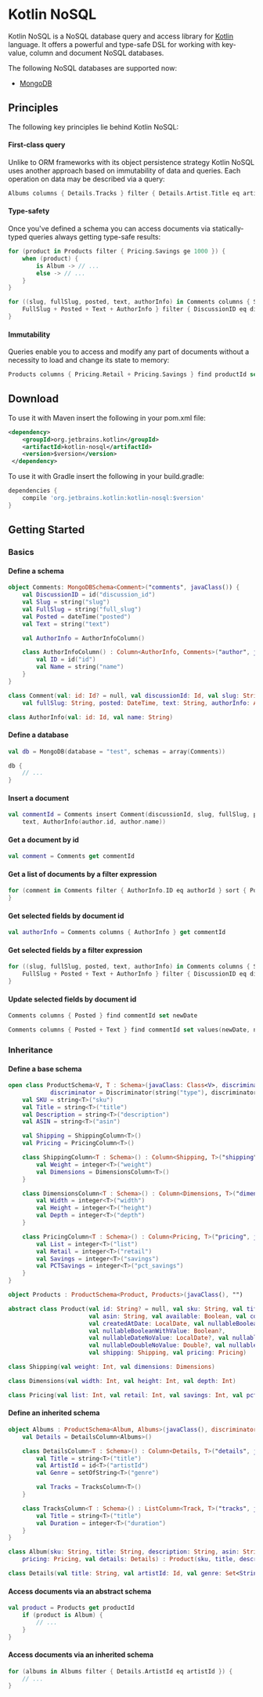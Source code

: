 # Kotlin NoSQL

Kotlin NoSQL is a NoSQL database query and access library for [Kotlin](http://github.com/JetBrains/Kotlin) language.
It offers a powerful and type-safe DSL for working with key-value, column and document NoSQL databases.

The following NoSQL databases are supported now:

- [MongoDB](https://www.mongodb.org/)

## Principles

The following key principles lie behind Kotlin NoSQL:

#### First-class query

Unlike to ORM frameworks with its object persistence strategy
Kotlin NoSQL uses another approach based on immutability of data and queries.
Each operation on data may be described via a query:

```kotlin
Albums columns { Details.Tracks } filter { Details.Artist.Title eq artistTitle } delete { Duration eq 200 }
```

#### Type-safety

Once you've defined a schema you can access documents via statically-typed queries always getting type-safe results:

```kotlin
for (product in Products filter { Pricing.Savings ge 1000 }) {
    when (product) {
        is Album -> // ...
        else -> // ...
    }
}
```

```kotlin
for ((slug, fullSlug, posted, text, authorInfo) in Comments columns { Slug +
    FullSlug + Posted + Text + AuthorInfo } filter { DiscussionID eq discussion Id }) {
}
```

#### Immutability

Queries enable you to access and modify any part of documents without a necessity to load and change its state to memory:

```kotlin
Products columns { Pricing.Retail + Pricing.Savings } find productId set values(newRetail, newSavings)
```

## Download

To use it with Maven insert the following in your pom.xml file:

```xml
<dependency>
    <groupId>org.jetbrains.kotlin</groupId>
    <artifactId>kotlin-nosql</artifactId>
    <version>$version</version>
 </dependency>
```

To use it with Gradle insert the following in your build.gradle:

```groovy
dependencies {
    compile 'org.jetbrains.kotlin:kotlin-nosql:$version'
}
```

## Getting Started

### Basics

#### Define a schema

```kotlin
object Comments: MongoDBSchema<Comment>("comments", javaClass()) {
    val DiscussionID = id("discussion_id")
    val Slug = string("slug")
    val FullSlug = string("full_slug")
    val Posted = dateTime("posted")
    val Text = string("text")

    val AuthorInfo = AuthorInfoColumn()

    class AuthorInfoColumn() : Column<AuthorInfo, Comments>("author", javaClass()) {
        val ID = id("id")
        val Name = string("name")
    }
}

class Comment(val: id: Id? = null, val discussionId: Id, val slug: String,
    val fullSlug: String, posted: DateTime, text: String, authorInfo: AuthorInfo)

class AuthorInfo(val: id: Id, val name: String)
```

#### Define a database

```kotlin
val db = MongoDB(database = "test", schemas = array(Comments))

db {
    // ...
}
```

#### Insert a document

```kotlin
val commentId = Comments insert Comment(discussionId, slug, fullSlug, posted,
    text, AuthorInfo(author.id, author.name))
```

#### Get a document by id

```kotlin
val comment = Comments get commentId
```

#### Get a list of documents by a filter expression

```kotlin
for (comment in Comments filter { AuthorInfo.ID eq authorId } sort { Posted } drop 10 take 5) {
}
```

#### Get selected fields by document id

```kotlin
val authorInfo = Comments columns { AuthorInfo } get commentId
```

#### Get selected fields by a filter expression

```kotlin
for ((slug, fullSlug, posted, text, authorInfo) in Comments columns { Slug +
    FullSlug + Posted + Text + AuthorInfo } filter { DiscussionID eq discussion Id }) {
}
```

#### Update selected fields by document id

```kotlin
Comments columns { Posted } find commentId set newDate
```

```kotlin
Comments columns { Posted + Text } find commentId set values(newDate, newText)
```

### Inheritance

#### Define a base schema

```kotlin
open class ProductSchema<V, T : Schema>(javaClass: Class<V>, discriminator: String) : MongoDBSchema<V>("products",
            discriminator = Discriminator(string("type"), discriminator)) {
    val SKU = string<T>("sku")
    val Title = string<T>("title")
    val Description = string<T>("description")
    val ASIN = string<T>("asin")

    val Shipping = ShippingColumn<T>()
    val Pricing = PricingColumn<T>()

    class ShippingColumn<T : Schema>() : Column<Shipping, T>("shipping", javaClass()) {
        val Weight = integer<T>("weight")
        val Dimensions = DimensionsColumn<T>()
    }

    class DimensionsColumn<T : Schema>() : Column<Dimensions, T>("dimensions", javaClass()) {
        val Width = integer<T>("width")
        val Height = integer<T>("height")
        val Depth = integer<T>("depth")
    }

    class PricingColumn<T : Schema>() : Column<Pricing, T>("pricing", javaClass()) {
        val List = integer<T>("list")
        val Retail = integer<T>("retail")
        val Savings = integer<T>("savings")
        val PCTSavings = integer<T>("pct_savings")
    }
}

object Products : ProductSchema<Product, Products>(javaClass(), "")

abstract class Product(val id: String? = null, val sku: String, val title: String, val description: String,
                       val asin: String, val available: Boolean, val cost: Double,
                       val createdAtDate: LocalDate, val nullableBooleanNoValue: Boolean?,
                       val nullableBooleanWithValue: Boolean?,
                       val nullableDateNoValue: LocalDate?, val nullableDateWithValue: LocalDate?,
                       val nullableDoubleNoValue: Double?, val nullableDoubleWithValue: Double?,
                       val shipping: Shipping, val pricing: Pricing)

class Shipping(val weight: Int, val dimensions: Dimensions)

class Dimensions(val width: Int, val height: Int, val depth: Int)

class Pricing(val list: Int, val retail: Int, val savings: Int, val pctSavings: Int)
```

#### Define an inherited schema

```kotlin
object Albums : ProductSchema<Album, Albums>(javaClass(), discriminator = "Audio Album") {
    val Details = DetailsColumn<Albums>()

    class DetailsColumn<T : Schema>() : Column<Details, T>("details", javaClass()) {
        val Title = string<T>("title")
        val ArtistId = id<T>("artistId")
        val Genre = setOfString<T>("genre")

        val Tracks = TracksColumn<T>()
    }

    class TracksColumn<T : Schema>() : ListColumn<Track, T>("tracks", javaClass()) {
        val Title = string<T>("title")
        val Duration = integer<T>("duration")
    }
}

class Album(sku: String, title: String, description: String, asin: String, shipping: Shipping,
    pricing: Pricing, val details: Details) : Product(sku, title, description, asin, shipping, pricing)

class Details(val title: String, val artistId: Id, val genre: Set<String>, val tracks: List<Track>)
```

#### Access documents via an abstract schema

```kotlin
val product = Products get productId
    if (product is Album) {
        // ...
    }
}
```

#### Access documents via an inherited schema

```kotlin
for (albums in Albums filter { Details.ArtistId eq artistId }) {
    // ...
}
```